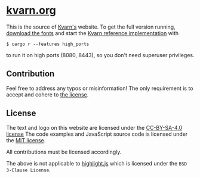# [kvarn.org](https://kvarn.org/)

This is the source of [Kvarn's](https://github.com/Icelk/kvarn) website.
To get the full version running, [download the fonts](download-fonts.sh) and start
the [Kvarn reference implementation](https://github.com/Icelk/kvarn-reference) with

```shell
$ cargo r --features high_ports
```

to run it on high ports (8080, 8443), so you don't need superuser privileges.

## Contribution

Feel free to address any typos or misinformation!
The only requirement is to accept and cohere to [the license](#license).

## License

The text and logo on this website are licensed under the
[CC-BY-SA-4.0 license](https://github.com/Icelk/kvarn.org/blob/main/public/text-license.txt)
The code examples and JavaScript source code is licensed under the
[MIT license](https://github.com/Icelk/kvarn.org/blob/main/public/code-license.txt).

All contributions must be licensed accordingly.

The above is not applicable to [highlight.js](highlight.js) which is licensed under the `BSD 3-Clause License`.
